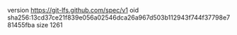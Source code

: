 version https://git-lfs.github.com/spec/v1
oid sha256:13cd37ce21f839e056a02546dca26a967d503b112943f744f37798e781455fba
size 1261
